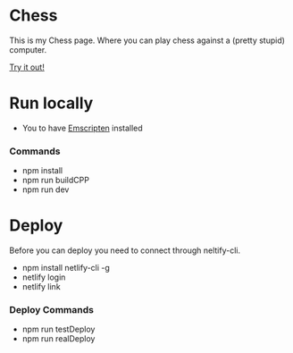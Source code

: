 # Chess

This is my Chess page.
Where you can play chess against a (pretty stupid) computer.

[Try it out!](https://chess-wasm.netlify.app/)

# Run locally

- You to have [Emscripten](https://emscripten.org/) installed

### Commands

- npm install
- npm run buildCPP
- npm run dev

# Deploy

Before you can deploy you need to connect through neltify-cli.

- npm install netlify-cli -g
- netlify login
- netlify link

### Deploy Commands

- npm run testDeploy
- npm run realDeploy
